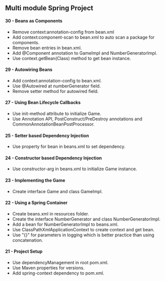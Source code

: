 Multi module Spring Project
---------------------------

#### 30 - Beans as Components
* Remove context:annotation-config from bean.xml
* Add context:component-scan to bean.xml to auto scan a package for components.
* Remove bean entries in bean.xml.
* Add @Component annotation to GameImpl and NumberGeneratorImpl.
* Use context.getBean(Class) method to get bean instance.

#### 29 - Autowiring Beans
* Add context:annotation-config to bean.xml.
* Use @Autowired at numberGenerator field.
* Remove setter method for autowired field.

#### 27 - Using Bean Lifecycle Callbacks
* Use init-method attribute to initialize Game.
* Use Annotation API, PostConstruct/PreDestroy annotations and CommonAnnotationBeanPostProcessor.
 
#### 25 - Setter based Dependency Injection
* Use property for bean in beans.xml to set dependency.

#### 24 - Constructor based Dependency Injection
* Use constructor-arg in beans.xml to initialize Game instance.

#### 23 - Implementing the Game
* Create interface Game and class GameImpl.

#### 22 - Using a Spring Container
* Create beans.xml in resources folder.
* Create the interface NumberGenerator and class NumberGeneratorImpl.
* Add a bean for NumberGeneratorImpl to beans.xml.
* Use ClassPathXmlApplicationContext to create context and get bean.
* Use "{}" for parameters in logging which is better practice than using concatenation. 

#### 21 - Project Setup
* Use dependencyManagement in root pom.xml.
* Use Maven properties for versions.
* Add spring-context dependency to pom.xml.
